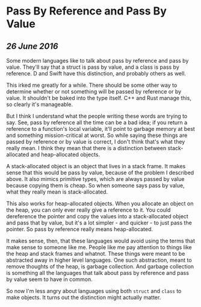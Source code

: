 Pass By Reference and Pass By Value
===================================

*26 June 2016*
--------------

Some modern languages like to talk about pass by reference and pass by value.
They'll say that a struct is pass by value, and a class is pass by reference.
D and Swift have this distinction, and probably others as well.

This irked me greatly for a while.
There should be some other way to determine whether or not something will be passed by reference or by value.
It shouldn't be baked into the type itself.
C++ and Rust manage this, so clearly it's manageable.

But I think I understand what the people writing these words are trying to say.
See, pass by reference all the time can be a bad idea; if you return a reference to a function's local variable, it'll point to garbage memory at best and something mission-critical at worst.
So while saying these things are passed by reference or by value is correct, I don't think that's what they really mean.
I think they mean that there is a distinction between stack-allocated and heap-allocated objects.

A stack-allocated object is an object that lives in a stack frame.
It makes sense that this would be pass by value, because of the problem I described above.
It also mimics primitive types, which are always passed by value because copying them is cheap.
So when someone says pass by value, what they really mean is stack-allocated.

This also works for heap-allocated objects.
When you allocate an object on the heap, you can only ever really give a reference to it.
You could dereference the pointer and copy the values into a stack-allocated object and pass that by value, but it's a lot simpler - and quicker - to just pass the pointer.
So pass by reference really means heap-allocated.

It makes sense, then, that these languages would avoid using the terms that make sense to someone like me.
People like me pay attention to things like the heap and stack frames and whatnot.
These things were meant to be abstracted away in higher level languages.
One such abstraction, meant to remove thoughts of the heap, is garbage collection.
And garbage collection is something all the languages that talk about pass by reference and pass by value seem to have in common.

So now I'm less angry about languages using both `struct` and `class` to make objects.
It turns out the distinction might actually matter.
